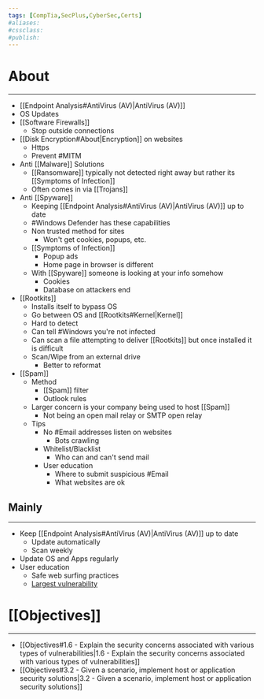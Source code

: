 ```yaml
---
tags: [CompTia,SecPlus,CyberSec,Certs]
#aliases:
#cssclass:
#publish:
---
```


# About
---
- [[Endpoint Analysis#AntiVirus (AV)|AntiVirus (AV)]]
- OS Updates
- [[Software Firewalls]]
	- Stop outside connections
- [[Disk Encryption#About|Encryption]] on websites
	- Https
	- Prevent #MITM
- Anti [[Malware]] Solutions
	- [[Ransomware]] typically not detected right away but rather its [[Symptoms of Infection]]
	- Often comes in via [[Trojans]]
- Anti [[Spyware]]
	- Keeping [[Endpoint Analysis#AntiVirus (AV)|AntiVirus (AV)]] up to date
	-  #Windows Defender has these capabilities
	- Non trusted method for sites
		- Won't get cookies, popups, etc.
	- [[Symptoms of Infection]]
		- Popup ads
		- Home page in browser is different
	- With [[Spyware]] someone is looking at your info somehow
		- Cookies
		- Database on attackers end
- [[Rootkits]]
	- Installs itself to bypass OS
	- Go between OS and [[Rootkits#Kernel|Kernel]]
	- Hard to detect
	- Can tell #Windows  you're not infected
	- Can scan a file attempting to deliver [[Rootkits]] but once installed it is difficult
	- Scan/Wipe from an external drive
		- Better to reformat
- [[Spam]]
	- Method
		- [[Spam]] filter
		- Outlook rules
	- Larger concern is your company being used to host [[Spam]]
		- Not being an open mail relay or SMTP open relay
	- Tips
		- No #Email addresses listen on websites
			- Bots crawling
		- Whitelist/Blacklist
			- Who can and can't send mail
		- User education
			- Where to submit suspicious #Email
			- What websites are ok

## Mainly
---
- Keep [[Endpoint Analysis#AntiVirus (AV)|AntiVirus (AV)]] up to date
	- Update automatically
	- Scan weekly
- Update OS and Apps regularly
- User education
	- Safe web surfing practices
	- <u>Largest vulnerability</u>

# [[Objectives]]
---
- [[Objectives#1.6 - Explain the security concerns associated with various types of vulnerabilities|1.6 - Explain the security concerns associated with various types of vulnerabilities]]
- [[Objectives#3.2 - Given a scenario, implement host or application security solutions|3.2 - Given a scenario, implement host or application security solutions]]